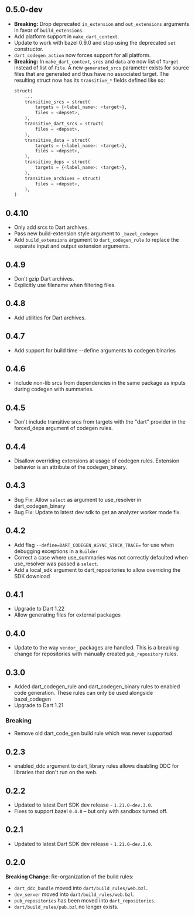 ## 0.5.0-dev

* **Breaking:** Drop deprecated `in_extension` and `out_extensions` arguments in
  favor of `build_extensions`.
* Add platform support in `make_dart_context`.
* Update to work with bazel 0.9.0 and stop using the deprecated `set`
  constructor.
* `dart_codegen_action` now forces support for all platform.
* **Breaking:** In `make_dart_context`, `srcs` and `data` are now list of `Target` instead of list of `File`. A new `generated_srcs` parameter exists for source files that are generated and thus have no associated target. The resulting struct now has its `transitive_*` fields defined like so:
  ```python
  struct(
      ...
      transitive_srcs = struct(
          targets = {<label_name>: <target>},
          files = <depset>,
      ),
      transitive_dart_srcs = struct(
          files = <depset>,
      ),
      transitive_data = struct(
          targets = {<label_name>: <target>},
          files = <depset>,
      ),
      transitive_deps = struct(
          targets = {<label_name>: <target>},
      ),
      transitive_archives = struct(
          files = <depset>,
      ),
  )
  ```

## 0.4.10

* Only add srcs to Dart archives.
* Pass new build-extension style argument to `_bazel_codegen`
* Add `build_extensions` argument to `dart_codegen_rule` to replace the separate
  input and output extension arguments.

## 0.4.9

* Don't gzip Dart archives.
* Explicitly use filename when filtering files.

## 0.4.8

* Add utilities for Dart archives. 

## 0.4.7

* Add support for build time --define arguments to codegen binaries

## 0.4.6

* Include non-lib srcs from dependencies in the same package as inputs during
  codegen with summaries.

## 0.4.5

* Don't include transitive srcs from targets with the "dart" provider in the
  forced_deps argument of codegen rules.

## 0.4.4

* Disallow overriding extensions at usage of codegen rules. Extension behavior
  is an attribute of the codegen_binary.

## 0.4.3

* Bug Fix: Allow `select` as argument to use_resolver in dart_codegen_binary
* Bug Fix: Update to latest dev sdk to get an analyzer worker mode fix.

## 0.4.2

* Add flag `--define=DART_CODEGEN_ASYNC_STACK_TRACE=` for use when debugging
  exceptions in a `Builder`
* Correct a case where use_summaries was not correctly defaulted when
  use_resolver was passed a `select`.
* Add a local_sdk argument to dart_repositories to allow overriding the SDK
  download

## 0.4.1

* Upgrade to Dart 1.22
* Allow generating files for external packages

## 0.4.0

* Update to the way `vendor_` packages are handled. This is a breaking change
  for repositories with manually created `pub_repository` rules.

## 0.3.0

* Added dart_codegen_rule and dart_codegen_binary rules to enabled code
  generation. These rules can only be used alongside bazel_codegen
* Upgrade to Dart 1.21

### Breaking

* Remove old dart_code_gen build rule which was never supported

## 0.2.3

* enabled_ddc argument to dart_library rules allows disabling DDC for libraries
  that don't run on the web.

## 0.2.2

* Updated to latest Dart SDK dev release - `1.21.0-dev.3.0`.
* Fixes to support bazel `0.4.0` – but only with sandbox turned off.

## 0.2.1

* Updated to latest Dart SDK dev release - `1.21.0-dev.2.0`.

## 0.2.0

**Breaking Change**: Re-organization of the build rules:

*  `dart_ddc_bundle` moved into `dart/build_rules/web.bzl`.
*  `dev_server` moved into `dart/build_rules/web.bzl`.
*  `pub_repositories` has been moved into `dart_repositories`.
*  `dart/build_rules/pub.bzl` no longer exists.
